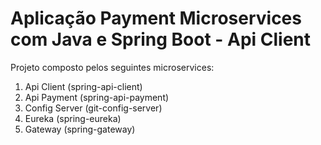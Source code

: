 # Aplicação Payment Microservices com Java e Spring Boot - Api Client  

Projeto composto pelos seguintes microservices:  

1. Api Client (spring-api-client)  
2. Api Payment (spring-api-payment)  
3. Config Server (git-config-server)  
4. Eureka (spring-eureka)  
5. Gateway (spring-gateway)  
